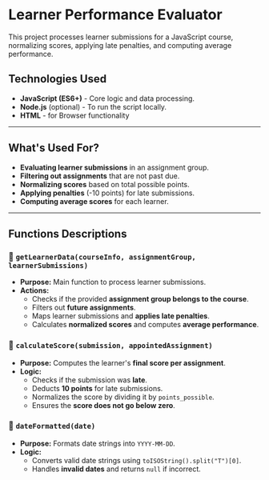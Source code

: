 # **Learner Performance Evaluator**

This project processes learner submissions for a JavaScript course, normalizing scores, applying late penalties, and computing average performance.

## **Technologies Used**

- **JavaScript (ES6+)** - Core logic and data processing.
- **Node.js** (optional) - To run the script locally.
- **HTML** - for Browser functionality

---

## **What's Used For?**

- **Evaluating learner submissions** in an assignment group.
- **Filtering out assignments** that are not past due.
- **Normalizing scores** based on total possible points.
- **Applying penalties** (-10 points) for late submissions.
- **Computing average scores** for each learner.

---

## **Functions Descriptions**

### 🔹 `getLearnerData(courseInfo, assignmentGroup, learnerSubmissions)`

- **Purpose:** Main function to process learner submissions.
- **Actions:**
  - Checks if the provided **assignment group belongs to the course**.
  - Filters out **future assignments**.
  - Maps learner submissions and **applies late penalties**.
  - Calculates **normalized scores** and computes **average performance**.

### 🔹 `calculateScore(submission, appointedAssignment)`

- **Purpose:** Computes the learner's **final score per assignment**.
- **Logic:**
  - Checks if the submission was **late**.
  - Deducts **10 points** for late submissions.
  - Normalizes the score by dividing it by `points_possible`.
  - Ensures the **score does not go below zero**.

### 🔹 `dateFormatted(date)`

- **Purpose:** Formats date strings into `YYYY-MM-DD`.
- **Logic:**
  - Converts valid date strings using `toISOString().split("T")[0]`.
  - Handles **invalid dates** and returns `null` if incorrect.

